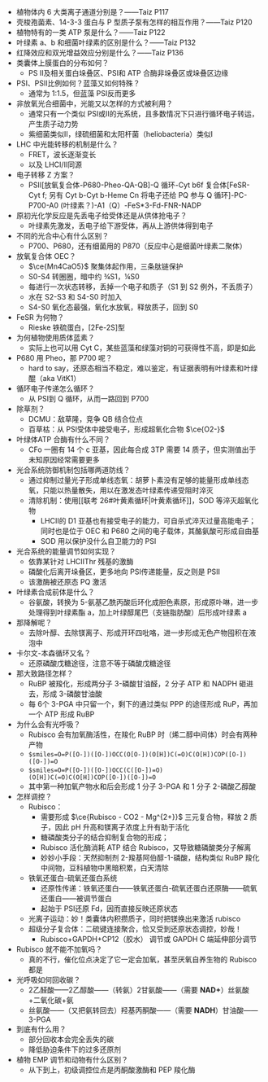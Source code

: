 - 植物体内 6 大类离子通道分别是？——Taiz P117
- 壳梭孢菌素、14-3-3 蛋白与 P 型质子泵有怎样的相互作用？——Taiz P120
- 植物特有的一类 ATP 泵是什么？——Taiz P122
- 叶绿素 a、b 和细菌叶绿素的区别是什么？——Taiz P132
- 红降效应和双光增益效应分别是什么？——Taiz P136
- 类囊体上膜蛋白的分布如何？
	- PS Ⅱ及相关蛋白垛叠区、PSⅠ和 ATP 合酶非垛叠区或垛叠区边缘
- PSⅠ、PSⅡ比例如何？蓝藻又如何特殊？
	- 通常为 1:1.5，但蓝藻 PSⅠ反而更多
- 非放氧光合细菌中，光能又以怎样的方式被利用？
	- 通常只有一个类似 PSⅠ或Ⅱ的光系统，且多数情况下只进行循环电子转运，产生质子动力势
	- 紫细菌类似Ⅱ，绿硫细菌和太阳杆菌（heliobacteria）类似Ⅰ
- LHC 中光能转移的机制是什么？
	- FRET，波长逐渐变长
	- 以及 LHCⅠ/Ⅱ同源
- 电子转移 Z 方案？
	- PSⅡ[放氧复合体-P680-Pheo-QA-QB]-Q 循环-Cyt b6f 复合体[FeSR-Cyt f; 另有 Cyt b-Cyt b-Heme Cn 将电子还给 PQ 参与 Q 循环]-PC-P700-A0 (叶绿素？)-A1（Q）-FeS\*3-Fd-FNR-NADP
- 原初光化学反应是先丢电子给受体还是从供体抢电子？
	- 叶绿素先激发，丢电子给下游受体，再从上游供体得到电子
- 不同的光合中心有什么区别？
	- P700、P680，还有细菌用的 P870（反应中心是细菌叶绿素二聚体）
- 放氧复合体 OEC？
	- $\ce{Mn4CaO5}$ 聚集体起作用，三条肽链保护
	- S0-S4 转圈圈，暗中约 ¾S1，¼S0
	- 每进行一次状态转移，丢掉一个电子和质子（S1 到 S2 例外，不丢质子）
	- 水在 S2-S3 和 S4-S0 时加入
	- S4-S0 氧化态最强，氧化水放氧，释放质子，回到 S0
- FeSR 为何物？
	- Rieske 铁硫蛋白，[2Fe-2S]型
- 为何植物使用质体蓝素？
	- 实际上也可以用 Cyt C，某些蓝藻和绿藻对铜的可获得性不高，即是如此
- P680 用 Pheo，那 P700 呢？
	- hard to say，还原态相当不稳定，难以鉴定，有证据表明有叶绿素和叶绿醌（aka VitK1）
- 循环电子传递怎么循环？
	- 从 PSⅠ到 Q 循环，从而一路回到 P700
- 除草剂？
	- DCMU：敌草隆，竞争 QB 结合位点
	- 百草枯：从 PSⅠ受体中接受电子，形成超氧化合物 $\ce{O2-}$
- 叶绿体ATP 合酶有什么不同？
	- CFo 一圈有 14 个 c 亚基，因此每合成 3TP 需要 14 质子，但实测值出于未知原因经常需要更多
- 光合系统防御机制包括哪两道防线？
	- 通过抑制过量光子形成单线态氧：胡萝卜素没有足够的能量形成单线态氧，只能以热量散失，用以在激发态叶绿素传递受阻时淬灭
	- 清除机制：使用[[联考 26#叶黄素循环|叶黄素循环]]，SOD 等淬灭超氧化物
		- LHCⅡ的 D1 亚基也有接受电子的能力，可自杀式淬灭过量高能电子；同时也是位于 OEC 和 P680 之间的电子载体，其酪氨酸可形成自由基
		- SOD 用以保护没什么自卫能力的 PSⅠ
- 光合系统的能量调节如何实现？
	- 依靠某针对 LHCⅡThr 残基的激酶
	- 磷酸化后离开垛叠区，更多地向 PSⅠ传递能量，反之则是 PSⅡ
	- 该激酶被还原态 PQ 激活
- 叶绿素合成前体是什么？
	- 谷氨酸，转换为 5-氨基乙酰丙酸后环化成胆色素原，形成原卟啉，进一步处理得到叶绿素酯 a，加上叶绿醇尾巴（支链脂肪酸）后形成叶绿素 a
- 那降解呢？
	- 去除叶醇、去除镁离子、形成开环四吡咯，进一步形成无色产物囤积在液泡中
- 卡尔文-本森循环又名？
	- 还原磷酸戊糖途径，注意不等于磷酸戊糖途径
- 那大致路径怎样？
	- RuBP 被羧化，形成两分子 3-磷酸甘油醛，2 分子 ATP 和 NADPH 砸进去，形成 3-磷酸甘油酸
	- 每 6个 3-PGA 中只留一个，剩下的通过类似 PPP 的途径形成 RuP，再加一个 ATP 形成 RuBP
- 为什么会有光呼吸？
	- Rubisco 会有加氧酶活性，在羧化 RuBP 时（烯二醇中间体）时会有两种产物
	- `$smiles=O=P([O-])([O-])OCC(O[O-])(O[H])C(=O)C(O[H])COP([O-])([O-])=O` 	
	- `$smiles=O=P([O-])([O-])OCC(C([O-])=O)(O[H])C(=O)C(O[H])COP([O-])([O-])=O`
	- 其中第一种加氧产物水和后会形成 1 分子 3-PGA 和 1 分子 2-磷酸乙醇酸
- 怎样调控？
	- Rubisco：
		- 需要形成 $\ce{Rubisco - CO2 - Mg^{2+}}$ 三元复合物，释放 2 质子，因此 pH 升高和镁离子浓度上升有助于活化
		- 糖磷酸类分子的结合抑制复合物的形成；
		- Rubisco 活化酶消耗 ATP 结合 Rubisco，又导致糖磷酸类分子解离
		- 妙妙小手段：天然抑制剂 2-羧基阿伯醇-1-磷酸，结构类似 RuBP 羧化中间物，豆科植物中黑暗积累，白天清除
	- 铁氧还蛋白-硫氧还蛋白系统
		- 还原性传递：铁氧还蛋白——铁氧还蛋白-硫氧还蛋白还原酶——硫氧还蛋白——被调节蛋白
		- 起始于 PSⅠ还原 Fd，因而直接反映还原状态
	- 光离子运动：妙！类囊体内积攒质子，同时把镁换出来激活 rubisco
	- 超级分子复合体：二硫键连接聚合，恰又受到还原状态调控，妙哉！
		- Rubisco+GAPDH+CP12（胶水） 调节或 GAPDH C 端延伸部分调节
- Rubisco 就不能不加氧吗？
	- 真的不行，催化位点决定了它一定会加氧，甚至厌氧自养生物的 Rubisco 都是
- 光呼吸如何回收碳？
	- 2乙醛酸——2乙醇酸——（转氨）2甘氨酸——（需要 **NAD+**）丝氨酸+二氧化碳+氨
	- 丝氨酸——（又把氨转回去）羟基丙酮酸——（需要 **NADH**）甘油酸——3-PGA
- 到底有什么用？
	- 部分回收本会完全丢失的碳
	- 降低胁迫条件下的过多还原剂
- 植物 EMP 调节和动物有什么区别？
	- 从下到上，初级调控位点是丙酮酸激酶和 PEP 羧化酶